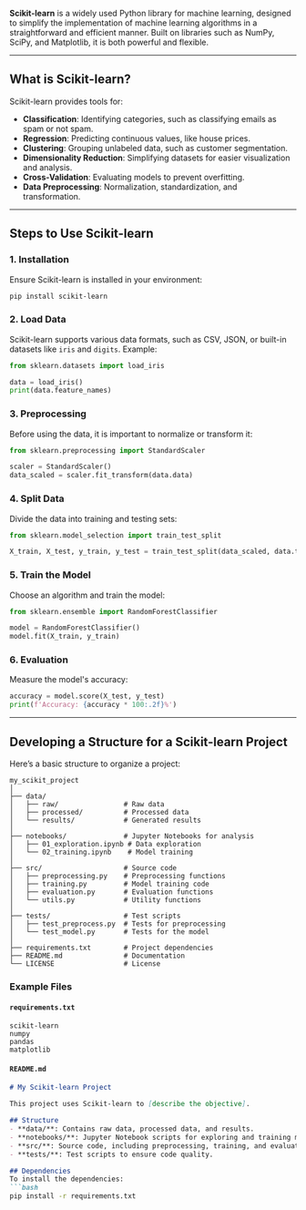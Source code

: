 **Scikit-learn** is a widely used Python library for machine learning, designed to simplify the implementation of machine learning algorithms in a straightforward and efficient manner. Built on libraries such as NumPy, SciPy, and Matplotlib, it is both powerful and flexible.

---

## **What is Scikit-learn?**
Scikit-learn provides tools for:
- **Classification**: Identifying categories, such as classifying emails as spam or not spam.
- **Regression**: Predicting continuous values, like house prices.
- **Clustering**: Grouping unlabeled data, such as customer segmentation.
- **Dimensionality Reduction**: Simplifying datasets for easier visualization and analysis.
- **Cross-Validation**: Evaluating models to prevent overfitting.
- **Data Preprocessing**: Normalization, standardization, and transformation.

---

## **Steps to Use Scikit-learn**
### 1. **Installation**
Ensure Scikit-learn is installed in your environment:
```bash
pip install scikit-learn
```

### 2. **Load Data**
Scikit-learn supports various data formats, such as CSV, JSON, or built-in datasets like `iris` and `digits`.
Example:
```python
from sklearn.datasets import load_iris

data = load_iris()
print(data.feature_names)
```

### 3. **Preprocessing**
Before using the data, it is important to normalize or transform it:
```python
from sklearn.preprocessing import StandardScaler

scaler = StandardScaler()
data_scaled = scaler.fit_transform(data.data)
```

### 4. **Split Data**
Divide the data into training and testing sets:
```python
from sklearn.model_selection import train_test_split

X_train, X_test, y_train, y_test = train_test_split(data_scaled, data.target, test_size=0.2, random_state=42)
```

### 5. **Train the Model**
Choose an algorithm and train the model:
```python
from sklearn.ensemble import RandomForestClassifier

model = RandomForestClassifier()
model.fit(X_train, y_train)
```

### 6. **Evaluation**
Measure the model's accuracy:
```python
accuracy = model.score(X_test, y_test)
print(f'Accuracy: {accuracy * 100:.2f}%')
```

---

## **Developing a Structure for a Scikit-learn Project**
Here’s a basic structure to organize a project:

```
my_scikit_project
│
├── data/
│   ├── raw/                # Raw data
│   ├── processed/          # Processed data
│   └── results/            # Generated results
│
├── notebooks/              # Jupyter Notebooks for analysis
│   ├── 01_exploration.ipynb # Data exploration
│   └── 02_training.ipynb    # Model training
│
├── src/                    # Source code
│   ├── preprocessing.py    # Preprocessing functions
│   ├── training.py         # Model training code
│   ├── evaluation.py       # Evaluation functions
│   └── utils.py            # Utility functions
│
├── tests/                  # Test scripts
│   ├── test_preprocess.py  # Tests for preprocessing
│   └── test_model.py       # Tests for the model
│
├── requirements.txt        # Project dependencies
├── README.md               # Documentation
└── LICENSE                 # License
```

### **Example Files**
#### `requirements.txt`
```plaintext
scikit-learn
numpy
pandas
matplotlib
```

#### `README.md`
```markdown
# My Scikit-learn Project

This project uses Scikit-learn to [describe the objective].

## Structure
- **data/**: Contains raw data, processed data, and results.
- **notebooks/**: Jupyter Notebook scripts for exploring and training models.
- **src/**: Source code, including preprocessing, training, and evaluation modules.
- **tests/**: Test scripts to ensure code quality.

## Dependencies
To install the dependencies:
```bash
pip install -r requirements.txt
```
